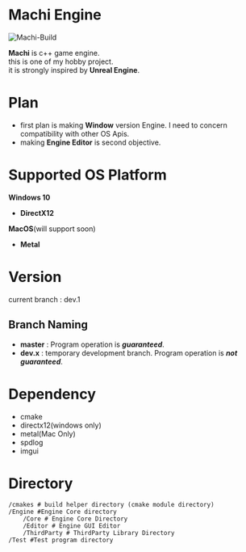 # **Machi Engine**
![Machi-Build](https://github.com/fabyday/Machi-Engine/actions/workflows/machi-build.yml/badge.svg?event=push)

**Machi** is c++ game engine.   
this is one of my hobby project.  
it is strongly inspired by **Unreal Engine**.

# **Plan**
- first plan is making **Window** version Engine. I need to concern compatibility with other OS Apis.  
- making **Engine Editor** is second objective. 


# **Supported OS Platform**
**Windows 10**
- **DirectX12**


**MacOS**(will support soon)
- **Metal**


# **Version**
current branch :  dev.1

## **Branch Naming**
- **master** : Program operation is ___guaranteed___.
- **dev**__.x__ :  temporary development branch. Program operation is ___not guaranteed___.




# **Dependency**
- cmake
- directx12(windows only)
- metal(Mac Only)
- spdlog
- imgui



# **Directory**
```
/cmakes # build helper directory (cmake module directory)
/Engine #Engine Core directory
    /Core # Engine Core Directory
    /Editor # Engine GUI Editor
    /ThirdParty # ThirdParty Library Directory
/Test #Test program directory
```